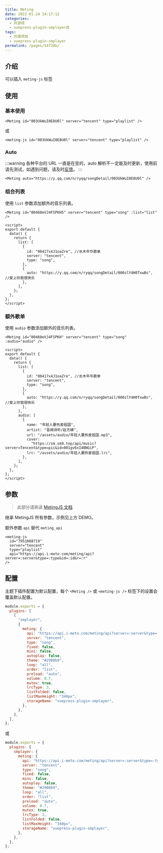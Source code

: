 ```yaml
---
title: Meting
date: 2022-01-24 14:17:12
categories:
  - 开源项
  - vuepress-plugin-smplayer目
tags:
  - 开源项目
  - vuepress-plugin-smplayer
permalink: /pages/54720b/
---
```


## 介绍

可以插入 `meting-js` 标签

## 使用

### 基本使用

<Meting id="003UkWuI0E8U0l" server="tencent" type="song" />

```vue
<Meting id="003UkWuI0E8U0l" server="tencent" type="playlist" />
```

或

```vue
<meting-js id="003UkWuI0E8U0l" server="tencent" type="playlist" />
```

### Auto

<Meting auto="https://y.qq.com/n/ryqq/songDetail/003UkWuI0E8U0l" />

:::warning
各种平台的 URL 一直是在变的，auto 解析不一定能及时更新，使用前请先测试，如遇到问题，请及时[反馈](https://github.com/u2sb/vuepress-plugin-smplayer/issues)。
:::

```vue
<Meting auto="https://y.qq.com/n/ryqq/songDetail/003UkWuI0E8U0l" />
```

### 组合列表

<Meting id="003UkWuI0E8U0l" server="tencent" type="song" :list="list" />

使用 `list` 参数添加额外的音乐列表。

```vue
<Meting id="00460eVJ4FSPKH5" server="tencent" type="song" :list="list" />

<script>
export default {
  data() {
    return {
      list: [
        {
          id: "00417x4J1oaZre", //水木年华歌单
          server: "tencent",
          type: "song",
        },
        {
          auto: "https://y.qq.com/n/ryqq/songDetail/000zlY4H0TxwBs", //爱上你我很快乐
        },
      ],
    };
  },
};
</script>
```

### 额外歌单

<Meting id="003UkWuI0E8U0l" server="tencent" type="song" :list="list" :audio="audio" />

使用 `audio` 参数添加额外的音乐列表。

```vue
<Meting id="00460eVJ4FSPKH" server="tencent" type="song" :audio="audio" />

<script>
export default {
  data() {
    return {
      list: [
        {
          id: "00417x4J1oaZre", //水木年华歌单
          server: "tencent",
          type: "song",
        },
        {
          auto: "https://y.qq.com/n/ryqq/songDetail/000zlY4H0TxwBs", //爱上你我很快乐
        },
      ],
      audio: [
        {
          name: "年轻人要热爱祖国",
          artist: "音阙诗听/赵方婧",
          url: "/assets/audio/年轻人要热爱祖国.mp3",
          cover:
            "https://sm.sm9.top/api/music?server=Tencent&type=pic&id=001gv6xI4BNGiP",
          lrc: "/assets/audio/年轻人要热爱祖国.lrc",
        },
      ],
    };
  },
};
</script>
```

## 参数

> 此部分请熟读 [MetingJS 文档](https://github.com/metowolf/MetingJS)

继承 MetingJS 所有参数，示例见上方 DEMO。

额外参数 `api` 替代 `meting_api`

```vue
<meting-js
  id="7951088719"
  server="tencent"
  type="playlist"
  api="https://api.i-meto.com/meting/api?server=:server&type=:type&id=:id&r=:r"
/>
```

## 配置

主题下插件配置为默认配置，每个 `<Meting />` 或 `<meting-js />` 标签下的设置会覆盖默认配置。

```js
module.exports = {
  plugins: [
    [
      "smplayer",
      {
        meting: {
          api: "https://api.i-meto.com/meting/api?server=:server&type=:type&id=:id&r=:r",
          server: "tencent",
          type: "song",
          fixed: false,
          mini: false,
          autoplay: false,
          theme: "#2980b9",
          loop: "all",
          order: "list",
          preload: "auto",
          volume: 0.7,
          mutex: true,
          lrcType: 3,
          listFolded: false,
          listMaxHeight: "340px",
          storageName: "vuepress-plugin-smplayer",
        },
      },
    ],
  ],
};
```

或

```js
module.exports = {
  plugins: {
    smplayer: {
      meting: {
        api: "https://api.i-meto.com/meting/api?server=:server&type=:type&id=:id&r=:r",
        server: "tencent",
        type: "song",
        fixed: false,
        mini: false,
        autoplay: false,
        theme: "#2980b9",
        loop: "all",
        order: "list",
        preload: "auto",
        volume: 0.7,
        mutex: true,
        lrcType: 3,
        listFolded: false,
        listMaxHeight: "340px",
        storageName: "vuepress-plugin-smplayer",
      },
    },
  },
};
```

<script>
export default {
  data() {
    return {
      list:[
        {
          id: "003d8H943ip6Uz",
          server: "tencent",
          type: "album",
        },
        {
          auto: "https://y.qq.com/n/ryqq/songDetail/000zlY4H0TxwBs"
        }
      ],
      audio: [
        {
          name: "年轻人要热爱祖国",
          artist: "音阙诗听/赵方婧",
          url: "/assets/audio/年轻人要热爱祖国.mp3",
          cover:
            "https://sm.sm9.top/api/music?server=Tencent&type=pic&id=001gv6xI4BNGiP",
          lrc: "/assets/audio/年轻人要热爱祖国.lrc",
        },
      ],
    };
  },
};
</script>
